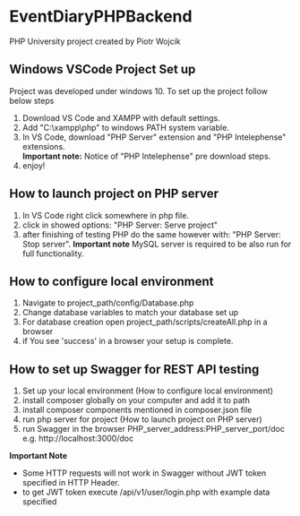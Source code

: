 # EventDiaryPHPBackend

PHP University project created by Piotr Wojcik


## Windows VSCode Project Set up

Project was developed under windows 10. To set up the project follow below steps

1. Download VS Code and XAMPP with default settings.
2. Add "C:\xampp\php\" to windows PATH system variable.
3. In VS Code, download "PHP Server" extension and "PHP Intelephense" extensions.<br>
**Important note:** Notice of "PHP Intelephense" pre download steps.
4. enjoy!

## How to launch project on PHP server

1. In VS Code right click somewhere in php file.
2. click in showed options: "PHP Server: Serve project"
3. after finishing of testing PHP do the same however with: "PHP Server: Stop server".
**Important note**
MySQL server is required to be also run for full functionality.

## How to configure local environment

1. Navigate to project_path/config/Database.php
2. Change database variables to match your database set up
3. For database creation open project_path/scripts/createAll.php in a browser
4. if You see 'success' in a browser your setup is complete.

## How to set up Swagger for REST API testing

1. Set up your local environment (How to configure local environment)
2. install composer globally on your computer and add it to path
3. install composer components mentioned in composer.json file
4. run php server for project (How to launch project on PHP server)
5. run Swagger in the browser PHP_server_address:PHP_server_port/doc e.g. http://localhost:3000/doc

**Important Note**
- Some HTTP requests will not work in Swagger without JWT token specified in HTTP Header.
- to get JWT token execute /api/v1/user/login.php with example data specified